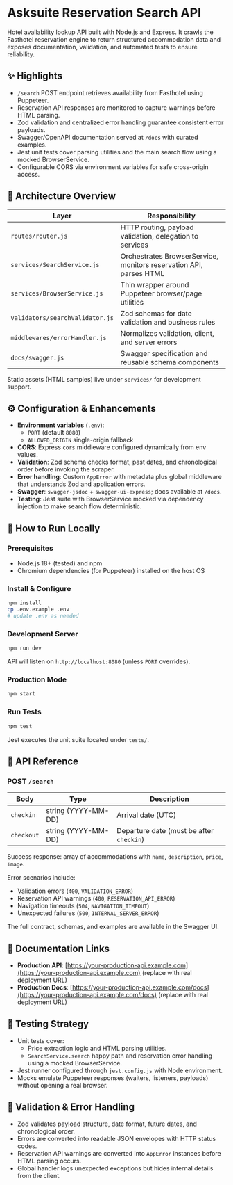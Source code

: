 
# Asksuite Reservation Search API

Hotel availability lookup API built with Node.js and Express. It crawls the Fasthotel reservation engine to return structured accommodation data and exposes documentation, validation, and automated tests to ensure reliability.

## ✨ Highlights

- `/search` POST endpoint retrieves availability from Fasthotel using Puppeteer.
- Reservation API responses are monitored to capture warnings before HTML parsing.
- Zod validation and centralized error handling guarantee consistent error payloads.
- Swagger/OpenAPI documentation served at `/docs` with curated examples.
- Jest unit tests cover parsing utilities and the main search flow using a mocked BrowserService.
- Configurable CORS via environment variables for safe cross-origin access.

## 🧱 Architecture Overview

| Layer | Responsibility |
| --- | --- |
| `routes/router.js` | HTTP routing, payload validation, delegation to services |
| `services/SearchService.js` | Orchestrates BrowserService, monitors reservation API, parses HTML |
| `services/BrowserService.js` | Thin wrapper around Puppeteer browser/page utilities |
| `validators/searchValidator.js` | Zod schemas for date validation and business rules |
| `middlewares/errorHandler.js` | Normalizes validation, client, and server errors |
| `docs/swagger.js` | Swagger specification and reusable schema components |

Static assets (HTML samples) live under `services/` for development support.

## ⚙️ Configuration & Enhancements

- **Environment variables** (`.env`):
  - `PORT` (default `8080`)
  - `ALLOWED_ORIGIN` single-origin fallback
- **CORS**: Express `cors` middleware configured dynamically from env values.
- **Validation**: Zod schema checks format, past dates, and chronological order before invoking the scraper.
- **Error handling**: Custom `AppError` with metadata plus global middleware that understands Zod and application errors.
- **Swagger**: `swagger-jsdoc` + `swagger-ui-express`; docs available at `/docs`.
- **Testing**: Jest suite with BrowserService mocked via dependency injection to make search flow deterministic.

## 🚀 How to Run Locally

### Prerequisites

- Node.js 18+ (tested) and npm
- Chromium dependencies (for Puppeteer) installed on the host OS

### Install & Configure

```bash
npm install
cp .env.example .env
# update .env as needed
```

### Development Server

```bash
npm run dev
```

API will listen on `http://localhost:8080` (unless `PORT` overrides).

### Production Mode

```bash
npm start
```

### Run Tests

```bash
npm test
```

Jest executes the unit suite located under `tests/`.

## 📡 API Reference

### POST `/search`

| Body | Type | Description |
| --- | --- | --- |
| `checkin` | string (YYYY-MM-DD) | Arrival date (UTC) |
| `checkout` | string (YYYY-MM-DD) | Departure date (must be after `checkin`) |

Success response: array of accommodations with `name`, `description`, `price`, `image`.

Error scenarios include:

- Validation errors (`400`, `VALIDATION_ERROR`)
- Reservation API warnings (`400`, `RESERVATION_API_ERROR`)
- Navigation timeouts (`504`, `NAVIGATION_TIMEOUT`)
- Unexpected failures (`500`, `INTERNAL_SERVER_ERROR`)

The full contract, schemas, and examples are available in the Swagger UI.

## 📖 Documentation Links

- **Production API**: [https://your-production-api.example.com](https://your-production-api.example.com) (replace with real deployment URL)
- **Production Docs**: [https://your-production-api.example.com/docs](https://your-production-api.example.com/docs) (replace with real deployment URL)

## 🧪 Testing Strategy

- Unit tests cover:
  - Price extraction logic and HTML parsing utilities.
  - `SearchService.search` happy path and reservation error handling using a mocked BrowserService.
- Jest runner configured through `jest.config.js` with Node environment.
- Mocks emulate Puppeteer responses (waiters, listeners, payloads) without opening a real browser.

## 🔐 Validation & Error Handling

- Zod validates payload structure, date format, future dates, and chronological order.
- Errors are converted into readable JSON envelopes with HTTP status codes.
- Reservation API warnings are converted into `AppError` instances before HTML parsing occurs.
- Global handler logs unexpected exceptions but hides internal details from the client.
